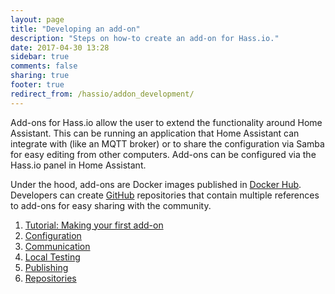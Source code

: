 ```yaml
---
layout: page
title: "Developing an add-on"
description: "Steps on how-to create an add-on for Hass.io."
date: 2017-04-30 13:28
sidebar: true
comments: false
sharing: true
footer: true
redirect_from: /hassio/addon_development/
---
```


Add-ons for Hass.io allow the user to extend the functionality around Home Assistant. This can be running an application that Home Assistant can integrate with (like an MQTT broker) or to share the configuration via Samba for easy editing from other computers. Add-ons can be configured via the Hass.io panel in Home Assistant.

Under the hood, add-ons are Docker images published in [Docker Hub](https://hub.docker.com/). Developers can create [GitHub](https://github.com) repositories that contain multiple references to add-ons for easy sharing with the community.

<ol>
  <li><a href='/developers/hassio/addon_tutorial/'>Tutorial: Making your first add-on</a></li>
  <li><a href='/developers/hassio/addon_config/'>Configuration</a></li>
  <li><a href='/developers/hassio/addon_communication/'>Communication</a></li>
  <li><a href='/developers/hassio/addon_testing/'>Local Testing</a></li>
  <li><a href='/developers/hassio/addon_publishing/'>Publishing</a></li>
  <li><a href='/developers/hassio/addon_repository/'>Repositories</a></li>
</ol>
